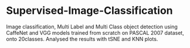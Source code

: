 # Supervised-Image-Classification
Image classification, Multi Label and Multi Class object detection using CaffeNet and VGG models trained from scratch on PASCAL 2007 dataset, onto 20classes. Analysed the results with tSNE and KNN plots.
